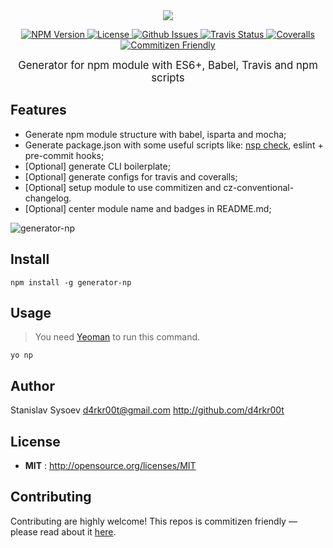 <div align="center">
  <img src="https://cloud.githubusercontent.com/assets/200119/11451384/b82444a0-95d5-11e5-8b14-c1bfd0cd6634.png">
</div>

<p align="center">
  <a href="https://npmjs.org/package/generator-np">
    <img src="https://img.shields.io/npm/v/generator-np.svg" alt="NPM Version">
  </a>

  <a href="http://opensource.org/licenses/MIT">
    <img src="https://img.shields.io/npm/l/generator-np.svg" alt="License">
  </a>

  <a href="https://github.com/d4rkr00t/generator-np/issues">
    <img src="https://img.shields.io/github/issues/d4rkr00t/generator-np.svg" alt="Github Issues">
  </a>

  <a href="https://travis-ci.org/d4rkr00t/generator-np">
    <img src="https://img.shields.io/travis/d4rkr00t/generator-np.svg" alt="Travis Status">
  </a>

  <a href="https://coveralls.io/github/d4rkr00t/generator-np">
    <img src="https://img.shields.io/coveralls/d4rkr00t/generator-np.svg" alt="Coveralls">
  </a>

  <a href="http://commitizen.github.io/cz-cli/">
    <img src="https://img.shields.io/badge/commitizen-friendly-brightgreen.svg" alt="Commitizen Friendly">
  </a>
</p>

<p align="center"><big>
Generator for npm module with ES6+, Babel, Travis and npm scripts
</big></p>

## Features
* Generate npm module structure with babel, isparta and mocha;
* Generate package.json with some useful scripts like: [nsp check](https://www.npmjs.com/package/nsp), eslint + pre-commit hooks;
* [Optional] generate CLI boilerplate;
* [Optional] generate configs for travis and coveralls;
* [Optional] setup module to use commitizen and cz-conventional-changelog.
* [Optional] center module name and badges in README.md;

![generator-np](https://cloud.githubusercontent.com/assets/200119/10646398/8f24a78c-783b-11e5-9755-8f57f28ba187.png)

## Install

```
npm install -g generator-np
```

## Usage
> You need [Yeoman](http://yeoman.io/) to run this command.

```
yo np
```

## Author

Stanislav Sysoev <d4rkr00t@gmail.com> http://github.com/d4rkr00t

## License

- **MIT** : http://opensource.org/licenses/MIT

## Contributing

Contributing are highly welcome! This repos is commitizen friendly — please read about it [here](http://commitizen.github.io/cz-cli/).
